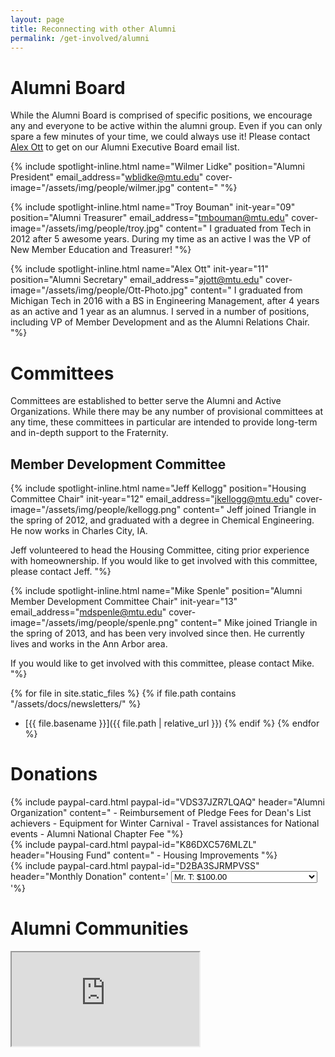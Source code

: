 ```yaml
---
layout: page
title: Reconnecting with other Alumni
permalink: /get-involved/alumni
---
```


# Alumni Board
While the Alumni Board is comprised of specific positions, we encourage any and everyone to be active within the alumni group. Even if you can only spare a few minutes of your time, we could always use it! Please contact [Alex Ott](mailto:ajott@mtu.edu) to get on our Alumni Executive Board email list.

{% include spotlight-inline.html
  name="Wilmer Lidke"
  position="Alumni President"
  email_address="wblidke@mtu.edu"
  cover-image="/assets/img/people/wilmer.jpg"
content="
"%}

{% include spotlight-inline.html
  name="Troy Bouman"
  init-year="09"
  position="Alumni Treasurer"
  email_address="tmbouman@mtu.edu"
  cover-image="/assets/img/people/troy.jpg"
  content="
I graduated from Tech in 2012 after 5 awesome years. During my time as an active I was the VP of New Member Education and Treasurer!
"%}

{% include spotlight-inline.html
  name="Alex Ott"
  init-year="11"
  position="Alumni Secretary"
  email_address="ajott@mtu.edu"
  cover-image="/assets/img/people/Ott-Photo.jpg"
  content="
I graduated from Michigan Tech in 2016 with a BS in Engineering Management, after 4 years as an active and 1 year as an alumnus. I served in a number of positions, including VP of Member Development and as the Alumni Relations Chair.
"%}

# Committees

Committees are established to better serve the Alumni and Active Organizations. While there may be any number of provisional committees at any time, these committees in particular are intended to provide long-term and in-depth support to the Fraternity.

## Member Development Committee
{% include spotlight-inline.html
  name="Jeff Kellogg"
  position="Housing Committee Chair"
  init-year="12"
  email_address="jkellogg@mtu.edu"
  cover-image="/assets/img/people/kellogg.png"
  content="
Jeff joined Triangle in the spring of 2012, and graduated with a degree in Chemical Engineering. He now works in Charles City, IA.

Jeff volunteered to head the Housing Committee, citing prior experience with homeownership. If you would like to get involved with this committee, please contact Jeff.
"%}

{% include spotlight-inline.html
  name="Mike Spenle"
  position="Alumni Member Development Committee Chair"
  init-year="13"
  email_address="mdspenle@mtu.edu"
  cover-image="/assets/img/people/spenle.png"
  content="
Mike joined Triangle in the spring of 2013, and has been very involved since then. He currently lives and works in the Ann Arbor area.

If you would like to get involved with this committee, please contact Mike.
"%}

{% for file in site.static_files %}
{% if file.path contains "/assets/docs/newsletters/" %}
- [{{ file.basename }}]({{ file.path | relative_url }})
{% endif %}
{% endfor %}

# Donations

<!-- Donation cards -->
<div class="row">
<div class="col-lg-4 mb-4">
{% include paypal-card.html paypal-id="VDS37JZR7LQAQ" header="Alumni Organization" content="
- Reimbursement of Pledge Fees for Dean's List achievers
- Equipment for Winter Carnival
- Travel assistances for National events
- Alumni National Chapter Fee
"%}
</div>
<div class="col-lg-4 mb-4">
{% include paypal-card.html paypal-id="K86DXC576MLZL" header="Housing Fund" content="
- Housing Improvements
"%}
</div>
<div class="col-lg-4 mb-4">
{% include paypal-card.html paypal-id="D2BA3SJRMPVSS" header="Monthly Donation" content='
<select name="os0" class="form-control" id="monthlyAmount">
  <option value="Mr. T">Mr. T: $100.00</option>
  <option value="Mr. Bigshot">Mr. Bigshot: $75.00</option>
  <option value="Half Way There">Half Way There: $50.00</option>
  <option value="I\'ll Share The Wealth">I\'ll Share The Wealth: $30.00</option>
  <option value="Wilmer\'s Club">Wilmer\'s Club: $20.00</option>
  <option value="I\'m giving her all she\'s got!">I\'m giving her all she\'s got!: $10.00</option>
  <option value="I still got loans man!">I still got loans man!: $5.00</option>
</select>
'%}
</div>
</div>

# Alumni Communities

<!-- Alumni map -->
<div class="embed-responsive embed-responsive-16by9">
  <iframe id="alumniMap" src="https://view-awesome-table.com/-KlxQyblWqnpv0ngNv8l/view" scrolling="no" tabindex="-1"></iframe>
</div>
